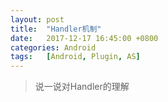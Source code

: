 ```yaml
---
layout: post
title:  "Handler机制"
date:   2017-12-17 16:45:00 +0800
categories: Android
tags:	[Android, Plugin, AS]
---
```

 
>说一说对Handler的理解
>
